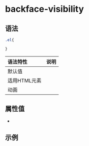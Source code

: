 # backface-visibility

## 语法

```css
.el{

}
```
|语法特性|说明|
| :--- | :--- |
| 默认值||
| 适用HTML元素 | |
| 动画| |

## 属性值
- 
## 示例
